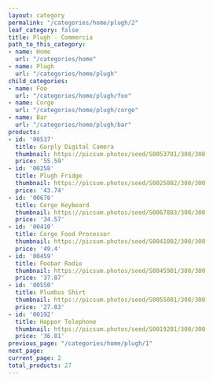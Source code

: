 ```yaml
---
layout: category
permalink: "/categories/home/plugh/2"
leaf_category: false
title: Plugh - Commercia
path_to_this_category:
- name: Home
  url: "/categories/home"
- name: Plugh
  url: "/categories/home/plugh"
child_categories:
- name: Foo
  url: "/categories/home/plugh/foo"
- name: Corge
  url: "/categories/home/plugh/corge"
- name: Bar
  url: "/categories/home/plugh/bar"
products:
- id: '00537'
  title: Garply Digital Camera
  thumbnail: https://picsum.photos/seed/S0053701/300/300
  price: '55.59'
- id: '00258'
  title: Plugh Fridge
  thumbnail: https://picsum.photos/seed/S0025802/300/300
  price: '43.74'
- id: '00678'
  title: Corge Keyboard
  thumbnail: https://picsum.photos/seed/S0067803/300/300
  price: '34.57'
- id: '00410'
  title: Corge Food Processor
  thumbnail: https://picsum.photos/seed/S0041002/300/300
  price: '49.4'
- id: '00459'
  title: Foobar Radio
  thumbnail: https://picsum.photos/seed/S0045901/300/300
  price: '37.87'
- id: '00550'
  title: Plumbus Shirt
  thumbnail: https://picsum.photos/seed/S0055001/300/300
  price: '27.83'
- id: '00192'
  title: Happor Telephone
  thumbnail: https://picsum.photos/seed/S0019201/300/300
  price: '36.81'
previous_page: "/categories/home/plugh/1"
next_page: 
current_page: 2
total_products: 27
---
```

